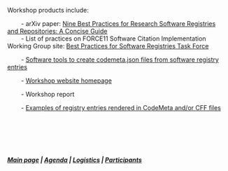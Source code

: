 Workshop products include:  

  &nbsp; &nbsp; &nbsp; &nbsp; - arXiv paper: [Nine Best Practices for Research Software Registries and Repositories: A Concise Guide](https://arxiv.org/abs/2012.13117)   
  &nbsp; &nbsp; &nbsp; &nbsp; - List of practices on FORCE11 Software Citation Implementation Working Group site: [Best Practices for Software Registries Task Force](https://github.com/force11/force11-sciwg/tree/master/Repositories)

  &nbsp; &nbsp; &nbsp; &nbsp; - [Software tools to create codemeta.json files from software registry entries](https://github.com/caltechlibrary/convert_codemeta)

  &nbsp; &nbsp; &nbsp; &nbsp; - [Workshop website homepage](https://asclnet.github.io/SWRegistryWorkshop/)

  &nbsp; &nbsp; &nbsp; &nbsp; - Workshop report

  &nbsp; &nbsp; &nbsp; &nbsp; - [Examples of registry entries rendered in CodeMeta and/or CFF files](https://asclnet.github.io/SWRegistryWorkshop/Products/Software%20metadata%20file%20examples.html)

  &nbsp; &nbsp;   
  &nbsp; &nbsp;    
  &nbsp; &nbsp;    
  &nbsp; &nbsp; 
##### [Main page](https://asclnet.github.io/SWRegistryWorkshop/) | [Agenda](https://asclnet.github.io/SWRegistryWorkshop/Agenda.html) | [Logistics](https://asclnet.github.io/SWRegistryWorkshop/Logistics.html) | [Participants](https://asclnet.github.io/SWRegistryWorkshop/Participants.html)   
